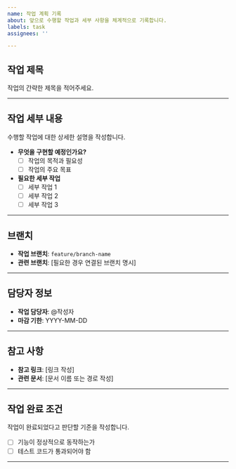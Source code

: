 ```yaml
---
name: 작업 계획 기록
about: 앞으로 수행할 작업과 세부 사항을 체계적으로 기록합니다.
labels: task
assignees: ''

---
```


## 작업 제목
작업의 간략한 제목을 적어주세요.

---

## 작업 세부 내용
수행할 작업에 대한 상세한 설명을 작성합니다.

- **무엇을 구현할 예정인가요?**
  - [ ] 작업의 목적과 필요성
  - [ ] 작업의 주요 목표

- **필요한 세부 작업**
  - [ ] 세부 작업 1
  - [ ] 세부 작업 2
  - [ ] 세부 작업 3

---

## 브랜치

- **작업 브랜치**: `feature/branch-name`
- **관련 브랜치**: [필요한 경우 연결된 브랜치 명시]

---

## 담당자 정보


- **작업 담당자**: @작성자
- **마감 기한**: YYYY-MM-DD

---

## 참고 사항

- **참고 링크**: [링크 작성]
- **관련 문서**: [문서 이름 또는 경로 작성]

---

## 작업 완료 조건
작업이 완료되었다고 판단할 기준을 작성합니다.

- [ ] 기능이 정상적으로 동작하는가
- [ ] 테스트 코드가 통과되어야 함

---

